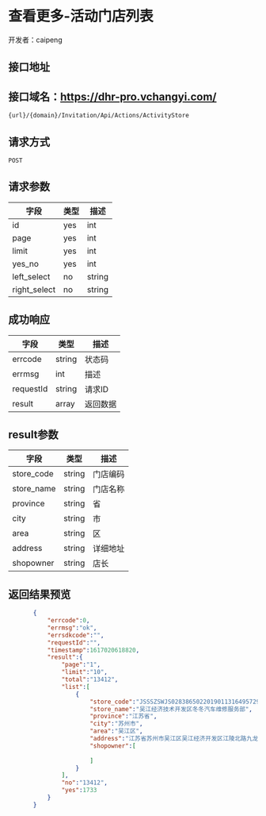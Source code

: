 # 查看更多-活动门店列表
开发者：caipeng

## 接口地址
## 接口域名：https://dhr-pro.vchangyi.com/

`{url}/{domain}/Invitation/Api/Actions/ActivityStore`

## 请求方式

`POST`

## 请求参数

| 字段         | 类型     | 描述      |
| ---------- | ------ | ------- |
|   id  |   yes    |   int    |   活动id    |
|   page   |   yes    |   int    |  页码  |
|  limit   |   yes    |   int    | 分页 |
|  yes_no   |   yes    |   int    | 搜索类型：1已订阅 2：未阅读 |
|  left_select  |   no    |  string  | 左侧下拉用户标识 |
|  right_select  |   no    |  string  | 右侧下拉用户标识 |

## 成功响应

| 字段         | 类型     | 描述      |
| ---------- | ------ | ------- |
| errcode     | string | 状态码    |
| errmsg   | int    | 描述 |
| requestId  | string | 请求ID    |
| result       | array  | 返回数据    |

## result参数

| 字段               | 类型  | 描述  |
| ---------------- | --- | --- |
|   store_code    |  string   | 门店编码    |
|   store_name    |  string   | 门店名称    |
|   province    |  string   | 省    |
|   city    |  string   | 市    |
|   area    |  string   | 区    |
|   address    |  string   | 详细地址    |
|   shopowner    |  string   | 店长    |





## 返回结果预览

```json
       {
           "errcode":0,
           "errmsg":"ok",
           "errsdkcode":"",
           "requestId":"",
           "timestamp":1617020618820,
           "result":{
               "page":"1",
               "limit":"10",
               "total":"13412",
               "list":[
                   {
                       "store_code":"JSSSZSWJS02838650220190113164957293647",
                       "store_name":"吴江经济技术开发区冬冬汽车维修服务部",
                       "province":"江苏省",
                       "city":"苏州市",
                       "area":"吴江区",
                       "address":"江苏省苏州市吴江区吴江经济开发区江陵北路九龙豪苑7号楼",
                       "shopowner":[
       
                       ]
                   }
               ],
               "no":"13412",
               "yes":1733
           }
       }
```

